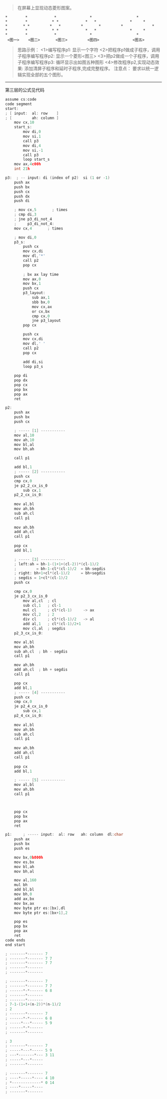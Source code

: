 > 在屏幕上显现动态菱形图案。
> 
	*        *            *               *                    *
	*        *           * *            *   *	        	*     *
	*       * *         *   *         *       *         *             *   
	*        *           * *            *   *               *     *
	*        *            *               *                    *  
     <图一>    <图二>       <图三>         <图四>               <图五>
> 
> 思路示例：
<1>编写程序p1:
	显示一个字符
<2>把程序p1做成子程序，调用子程序编写程序p2:
	显示一个菱形<图三>
<3>把p2做成一个子程序，调用子程序编写程序p3:
	循环显示出如图五种图形
<4>修改程序p2,实现动态效果:
	添加清屏子程序和延时子程序,完成完整程序。
注意点：
    要求以统一逻辑实现全部的五个图形。

---
第三层的公式见代码
```c
assume cs:code
code segment
start:      
; [ input:  al: row    ]
; [         ah: column ]
    mov cx,10
    start_s:
        mov di,0
        mov si,1
        call p3
        mov di,4
        mov si,-1
        call p3
        loop start_s
    mov ax,4c00h
    int 21h

p3:  ; -- input: di (index of p2)  si (1 or -1)
    push ax
    push bx
    push cx
    push dx
    push di

    ; mov cx,5       ; times
    ; cmp di,3
    ; jne p3_di_not_4
    ;     p3_di_not_4:
    mov cx,4       ; times

    ; mov di,0
    p3_s:
        push cx
        mov cx,di
        mov dl,'*'
        call p2
        pop cx
        
        ; bx ax lay time
        mov ax,0
        mov bx,1
        push cx
        p3_layout:
            sub ax,1
            sbb bx,0
            mov cx,ax
            or cx,bx
            cmp cx,0
            jne p3_layout
        pop cx

        push cx
        mov cx,di
        mov dl,' '
        call p2
        pop cx
        
        add di,si
        loop p3_s

    pop di
    pop dx
    pop cx
    pop bx
    pop ax
    ret

p2:         
    push ax
    push bx
    push cx

    ; ----- [1] -----------
    mov al,10
    mov ah,10
    mov bl,al
    mov bh,ah

    call p1

    add bl,1
    ; ----- [2] -----------
    push cx
    cmp cx,0
    je p2_2_cx_is_0
        sub cx,1
    p2_2_cx_is_0:
    
    mov al,bl       
    mov ah,bh       
    sub ah,cl       
    call p1       
    
    mov ah,bh    
    add ah,cl    
    call p1    
    
    pop cx
    add bl,1

    ; ----- [3] -----------
    ; left:ah = bh-1-(1+1+(cl-2))*(cl-1)/2
    ;         = bh-1-cl*(cl-1)/2  = bh-segdis
    ; right: bh+1+cl*(cl-1)/2     = bh+segdis
    ; segdis = 1+cl*(cl-1)/2
    push cx

    cmp cx,0
    je p2_3_cx_is_0
        mov al,cl  ; cl 
        sub cl,1   ; cl-1
        mul cl     ; cl*(cl-1)     -> ax
        mov cl,2   ; 2
        div cl     ; cl*(cl-1)/2   -> al
        add al,1   ; cl*(cl-1)/2+1
        mov cl,al  ; segdis
    p2_3_cx_is_0:

    mov al,bl
    mov ah,bh
    sub ah,cl  ; bh - segdis
    call p1

    mov ah,bh
    add ah,cl  ; bh + segdis
    call p1

    pop cx
    add bl,1
    ; ----- [4] -----------
    push cx
    cmp cx,0
    je p2_4_cx_is_0
        sub cx,1
    p2_4_cx_is_0:
    
    mov al,bl       
    mov ah,bh       
    sub ah,cl       
    call p1       
    
    mov ah,bh    
    add ah,cl    
    call p1    
    
    pop cx
    add bl,1

    ; ----- [5] -----------
    mov al,bl
    mov ah,bh
    call p1



    pop cx
    pop bx
    pop ax
    ret

p1:     ; ----- input:  al: row   ah: column  dl:char
    push ax
    push bx
    push es

    mov bx,0b800h
    mov es,bx
    mov bl,ah
    mov bh,al

    mov al,160
    mul bh
    add bl,bl
    mov bh,0
    add ax,bx
    mov bx,ax
    mov byte ptr es:[bx],dl
    mov byte ptr es:[bx+1],2

    pop es
    pop bx
    pop ax
    ret
code ends
end start

; -------*------- 7
; -------*------- 7 7
; -------*------- 7 7
; -------*-------      
; -------*------- 

; -------*------- 7 
; -------*------- 7 7 
; ------*-*------ 6 8
; -------*------- 
; -------*------- 
; 7-1-(1+1+(n-2))*(n-1)/2
; 2
; -------*------- 7
; ------*-*------ 6 8 
; -----*---*----- 5 9
; ------*-*------
; -------*-------

; 3
; -------*------- 7
; -----*---*----- 5 9
; ---*-------*--- 3 11
; -----*---*-----
; -------*-------

; -------*------- 7
; ----*-----*---- 4 10
; *-------------* 0 14
; ----*-----*----
; -------*-------



```

